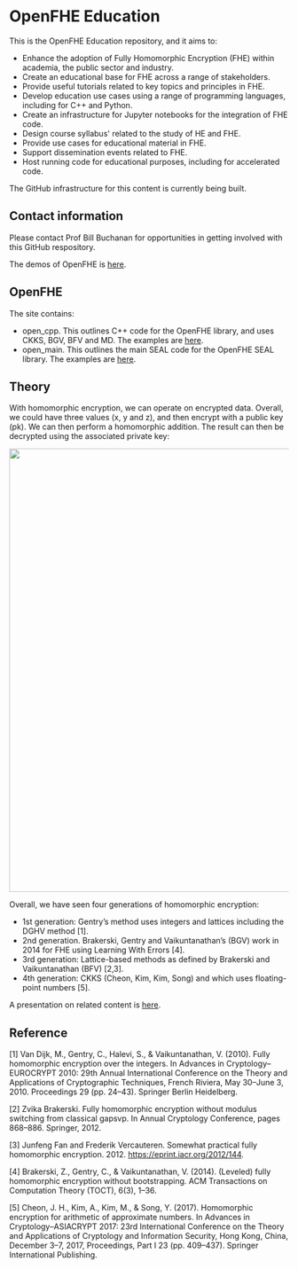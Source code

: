 # OpenFHE Education

This is the OpenFHE Education repository, and it aims to:

* Enhance the adoption of Fully Homomorphic Encryption (FHE) within academia, the public sector and industry.
* Create an educational base for FHE across a range of stakeholders.
* Provide useful tutorials related to key topics and principles in FHE.
* Develop education use cases using a range of programming languages, including for C++ and Python.
* Create an infrastructure for Jupyter notebooks for the integration of FHE code.
* Design course syllabus' related to the study of HE and FHE.
* Provide use cases for educational material in FHE.
* Support dissemination events related to FHE.
* Host running code for educational purposes, including for accelerated code.

The GitHub infrastructure for this content is currently being built.

## Contact information

Please contact Prof Bill Buchanan for opportunities in getting involved with this GitHub respository.

The demos of OpenFHE is [here](https://asecuritysite.com/openfhe/).

## OpenFHE
The site contains:

* open_cpp. This outlines C++ code for the OpenFHE library, and uses CKKS, BGV, BFV and MD. The examples are [here](https://github.com/openfheorg/education/tree/main/openfhe_cpp).
* open_main. This outlines the main SEAL code for the OpenFHE SEAL library. The examples are [here](https://github.com/openfheorg/education/tree/main/openfhe_main).

## Theory
With homomorphic encryption, we can operate on encrypted data. Overall, we could have three values (x, y and z), and then encrypt with a public key (pk). We can then perform a homomorphic addition. The result can then be decrypted using the associated private key:

 <p><img src="https://asecuritysite.com/public/homomorphic_01.png" width="800px" /></p>

Overall, we have seen four generations of homomorphic encryption:

* 1st generation: Gentry’s method uses integers and lattices including the DGHV method [1].
* 2nd generation. Brakerski, Gentry and Vaikuntanathan’s (BGV) work in 2014 for FHE using Learning With Errors [4].
* 3rd generation: Lattice-based methods as defined by Brakerski and Vaikuntanathan (BFV) [2,3].
* 4th generation: CKKS (Cheon, Kim, Kim, Song) and which uses floating-point numbers [5].

A presentation on related content is [here](https://www.youtube.com/watch?v=1aeasUAoUAA).

## Reference
[1] Van Dijk, M., Gentry, C., Halevi, S., & Vaikuntanathan, V. (2010). Fully homomorphic encryption over the integers. In Advances in Cryptology–EUROCRYPT 2010: 29th Annual International Conference on the Theory and Applications of Cryptographic Techniques, French Riviera, May 30–June 3, 2010. Proceedings 29 (pp. 24–43). Springer Berlin Heidelberg.

[2] Zvika Brakerski. Fully homomorphic encryption without modulus switching from classical gapsvp. In Annual Cryptology Conference, pages 868–886. Springer, 2012.

[3] Junfeng Fan and Frederik Vercauteren. Somewhat practical fully homomorphic encryption. 2012. https://eprint.iacr.org/2012/144.

[4] Brakerski, Z., Gentry, C., & Vaikuntanathan, V. (2014). (Leveled) fully homomorphic encryption without bootstrapping. ACM Transactions on Computation Theory (TOCT), 6(3), 1–36.

[5] Cheon, J. H., Kim, A., Kim, M., & Song, Y. (2017). Homomorphic encryption for arithmetic of approximate numbers. In Advances in Cryptology–ASIACRYPT 2017: 23rd International Conference on the Theory and Applications of Cryptology and Information Security, Hong Kong, China, December 3–7, 2017, Proceedings, Part I 23 (pp. 409–437). Springer International Publishing. 

